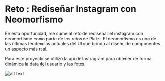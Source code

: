 # Reto : Rediseñar Instagram con  Neomorfismo

En esta oportunidad, me sume al reto de rediseñar el instagram con neomorfismo como parte de los retos de Platzi. El neomorfismo es una de las últimas tendencias actuales del UI que brinda al diseño de componentes un aspecto más real. 

Para este proyecto se utilizó la api de Instragram para obtener de forma dinámica la data del usuario y las fotos.

![alt text](https://user-images.githubusercontent.com/32285482/150863064-8d0ed9f9-911e-451e-b9cf-704625e1a20c.JPG "Title")
